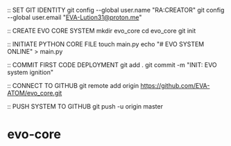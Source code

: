 :: SET GIT IDENTITY
git config --global user.name "RA:CREATOR"
git config --global user.email "EVA-Lution31@proton.me"

:: CREATE EVO CORE SYSTEM
mkdir evo_core
cd evo_core
git init

:: INITIATE PYTHON CORE FILE
touch main.py
echo "# EVO SYSTEM ONLINE" > main.py

:: COMMIT FIRST CODE DEPLOYMENT
git add .
git commit -m "INIT: EVO system ignition"

:: CONNECT TO GITHUB
git remote add origin https://github.com/EVA-ATOM/evo_core.git

:: PUSH SYSTEM TO GITHUB
git push -u origin master
# evo-core
